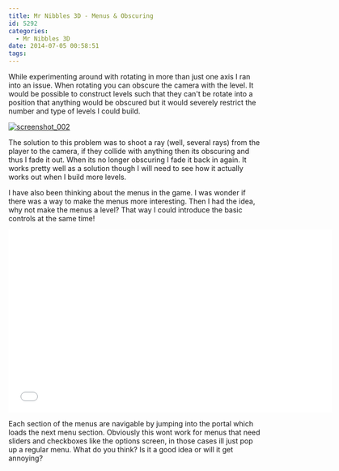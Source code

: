 ```yaml
---
title: Mr Nibbles 3D - Menus & Obscuring
id: 5292
categories:
  - Mr Nibbles 3D
date: 2014-07-05 00:58:51
tags:
---
```


While experimenting around with rotating in more than just one axis I ran into an issue. When rotating you can obscure the camera with the level. It would be possible to construct levels such that they can't be rotate into a position that anything would be obscured but it would severely restrict the number and type of levels I could build. 

[![screenshot_002](https://www.mikecann.co.uk/wp-content/uploads/2014/07/screenshot_0021.png)](https://www.mikecann.co.uk/wp-content/uploads/2014/07/screenshot_0021.png)

The solution to this problem was to shoot a ray (well, several rays) from the player to the camera, if they collide with anything then its obscuring and thus I fade it out. When its no longer obscuring I fade it back in again. It works pretty well as a solution though I will need to see how it actually works out when I build more levels.

I have also been thinking about the menus in the game. I was wonder if there was a way to make the menus more interesting. Then I had the idea, why not make the menus a level? That way I could introduce the basic controls at the same time!

<iframe width="640" height="360" src="//www.youtube.com/embed/2ND4ZflJxVk" frameborder="0" allowfullscreen></iframe>

Each section of the menus are navigable by jumping into the portal which loads the next menu section. Obviously this wont work for menus that need sliders and checkboxes like the options screen, in those cases ill just pop up a regular menu. What do you think? Is it a good idea or will it get annoying?